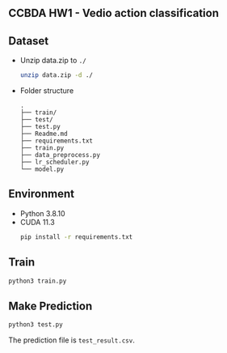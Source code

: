 ## CCBDA HW1 - Vedio action classification

## Dataset
- Unzip data.zip to `./`
    ```sh
    unzip data.zip -d ./
    ```
- Folder structure
    ```
    .
    ├── train/
    ├── test/
    ├── test.py
    ├── Readme.md
    ├── requirements.txt
    ├── train.py
    ├── data_preprocess.py
    ├── lr_scheduler.py
    └── model.py
    ```

## Environment

- Python 3.8.10
- CUDA 11.3
    ```sh
    pip install -r requirements.txt
    ```

## Train
```sh
python3 train.py
```

## Make Prediction
```sh
python3 test.py
```
The prediction file is `test_result.csv`.